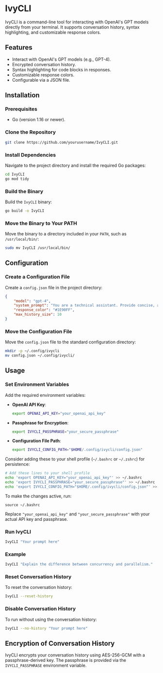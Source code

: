 # IvyCLI

IvyCLI is a command-line tool for interacting with OpenAI's GPT models directly from your terminal. It supports conversation history, syntax highlighting, and customizable response colors.

## Features

- Interact with OpenAI's GPT models (e.g., GPT-4).
- Encrypted conversation history.
- Syntax highlighting for code blocks in responses.
- Customizable response colors.
- Configurable via a JSON file.

## Installation

### Prerequisites

- Go (version 1.16 or newer).

### Clone the Repository

```bash
git clone https://github.com/yourusername/IvyCLI.git
```

### Install Dependencies

Navigate to the project directory and install the required Go packages:

```bash
cd IvyCLI
go mod tidy
```

### Build the Binary

Build the `IvyCLI` binary:

```bash
go build -o IvyCLI
```

### Move the Binary to Your PATH

Move the binary to a directory included in your `PATH`, such as `/usr/local/bin/`:

```bash
sudo mv IvyCLI /usr/local/bin/
```

## Configuration

### Create a Configuration File

Create a `config.json` file in the project directory:

```json
{
    "model": "gpt-4",
    "system_prompt": "You are a technical assistant. Provide concise, accurate answers to technical questions.",
    "response_color": "#1E90FF",
    "max_history_size": 10
}
```

### Move the Configuration File

Move the `config.json` file to the standard configuration directory:

```bash
mkdir -p ~/.config/ivycli
mv config.json ~/.config/ivycli/
```

## Usage

### Set Environment Variables

Add the required environment variables:

- **OpenAI API Key**:

  ```bash
  export OPENAI_API_KEY="your_openai_api_key"
  ```

- **Passphrase for Encryption**:

  ```bash
  export IVYCLI_PASSPHRASE="your_secure_passphrase"
  ```

- **Configuration File Path**:

  ```bash
  export IVYCLI_CONFIG_PATH="$HOME/.config/ivycli/config.json"
  ```

Consider adding these to your shell profile (`~/.bashrc` or `~/.zshrc`) for persistence:

```bash
# Add these lines to your shell profile
echo 'export OPENAI_API_KEY="your_openai_api_key"' >> ~/.bashrc
echo 'export IVYCLI_PASSPHRASE="your_secure_passphrase"' >> ~/.bashrc
echo 'export IVYCLI_CONFIG_PATH="$HOME/.config/ivycli/config.json"' >> ~/.bashrc
```

To make the changes active, run:

```
source ~/.bashrc
```

Replace `"your_openai_api_key"` and `"your_secure_passphrase"` with your actual API key and passphrase.

### Run IvyCLI

```bash
IvyCLI "Your prompt here"
```

### Example

```bash
IvyCLI "Explain the difference between concurrency and parallelism."
```

### Reset Conversation History

To reset the conversation history:

```bash
IvyCLI --reset-history
```

### Disable Conversation History

To run without using the conversation history:

```bash
IvyCLI --no-history "Your prompt here"
```

## Encryption of Conversation History

IvyCLI encrypts your conversation history using AES-256-GCM with a passphrase-derived key. The passphrase is provided via the `IVYCLI_PASSPHRASE` environment variable.
